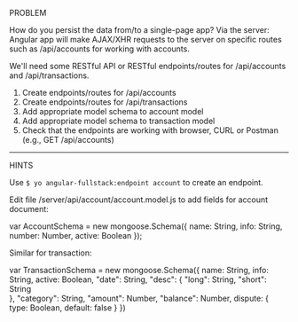 PROBLEM

How do you persist the data from/to a single-page app? Via the server: Angular app will make AJAX/XHR requests to the server on specific routes such as /api/accounts for working with accounts.

We'll need some RESTful API or RESTful endpoints/routes for /api/accounts and /api/transactions.

1. Create endpoints/routes for /api/accounts
2. Create endpoints/routes for /api/transactions
3. Add appropriate model schema to account model
4. Add appropriate model schema to transaction model
5. Check that the endpoints are working with browser, CURL or Postman (e.g., GET /api/accounts)

---

HINTS

Use `$ yo angular-fullstack:endpoint account` to create an endpoint.

Edit file /server/api/account/account.model.js to add fields for account document:

var AccountSchema = new mongoose.Schema({
  name: String,
  info: String,
  number: Number,
  active: Boolean
});

Similar for transaction:

var TransactionSchema = new mongoose.Schema({
  name: String,
  info: String,
  active: Boolean,
  "date": String,
  "desc": {
    "long": String,
    "short": String  
  },
  "category": String,
  "amount": Number,
  "balance": Number,
  dispute: {
    type: Boolean,
    default: false
  }
})
